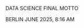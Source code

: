 DATA SCIENCE FINAL MOTTO

BERLIN JUNE 2025, 8:16 AM

<!-- Preface: It is up to you to find the tools that suit you. You are free to use any language of
your choice for this module. 

The role of the data scientist is to predict "the future" with automatic learning models
on past data, he must be a force of proposal to explain the possible interest to the
implementation of his models, create tools to help decision making. -->
